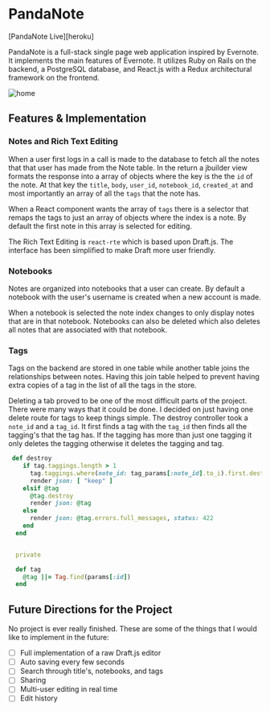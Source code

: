 # PandaNote
[PandaNote Live][heroku]

PandaNote is a full-stack single page web application inspired by Evernote. It implements the main features of Evernote. It utilizes Ruby on Rails on the backend, a PostgreSQL database, and React.js with a Redux architectural framework on the frontend.

![home](https://github.com/imahungrypanda/PandaNote/blob/master/docs/screen_shots/home.png)

## Features & Implementation

### Notes and Rich Text Editing

When a user first logs in a call is made to the database to fetch all the notes that that user has made from the Note table. In the return a jbuilder view formats the response into a array of objects where the key is the the `id` of the note. At that key the `title`, `body`, `user_id`, `notebook_id`, `created_at` and most importantly an array of all the `tags` that the note has.

When a React component wants the array of `tags` there is a selector that remaps the tags to just an array of objects where the index is a note. By default the first note in this array is selected for editing.

The Rich Text Editing is `react-rte` which is based upon Draft.js. The interface has been simplified to make Draft more user friendly.

### Notebooks

Notes are organized into notebooks that a user can create. By default a notebook with the user's username is created when a new account is made.

When a notebook is selected the note index changes to only display notes that are in that notebook. Notebooks can also be deleted which also deletes all notes that are associated with that notebook.

### Tags

Tags on the backend are stored in one table while another table joins the relationships between notes. Having this join table helped to prevent having extra copies of a tag in the list of all the tags in the store.

Deleting a tab proved to be one of the most difficult parts of the project. There were many ways that it could be done. I decided on just having one delete route for tags to keep things simple. The destroy controller took a `note_id` and a `tag_id`. It first finds a tag with the `tag_id` then finds all the tagging's that the tag has. If the tagging has more than just one tagging it only deletes the tagging otherwise it deletes the tagging and tag.

```Ruby
 def destroy
    if tag.taggings.length > 1
      tag.taggings.where(note_id: tag_params[:note_id].to_i).first.destroy
      render json: [ "keep" ]
    elsif @tag
      @tag.destroy
      render json: @tag
    else
      render json: @tag.errors.full_messages, status: 422
    end
  end


  private

  def tag
    @tag ||= Tag.find(params[:id])
  end
```

## Future Directions for the Project

No project is ever really finished. These are some of the things that I would like to implement in the future:

- [ ] Full implementation of a raw Draft.js editor
- [ ] Auto saving every few seconds
- [ ] Search through title's, notebooks, and tags
- [ ] Sharing
- [ ] Multi-user editing in real time
- [ ] Edit history
